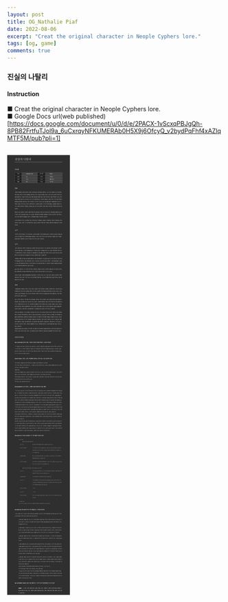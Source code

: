 ```yaml
---
layout: post
title: OG_Nathalie Piaf
date: 2022-08-06
excerpt: "Creat the original character in Neople Cyphers lore."
tags: [og, game]
comments: true
---
```


### 진실의 나탈리<br>
#### Instruction<br>
■ Creat the original character in Neople Cyphers lore.<br>
■ Google Docs url(web published)<br>
[https://docs.google.com/document/u/0/d/e/2PACX-1vScxqPBJgQh-8PB82FrtfuTJol9a_6uCxrqyNFKUMERAb0H5X9j6OfcyQ_v2bydPqFhf4xAZlqMTF5M/pub?pli=1]<br><br>

![Alt text](assets/img/2025-07-05-OG-Nathalie-Piaf.jpeg)

